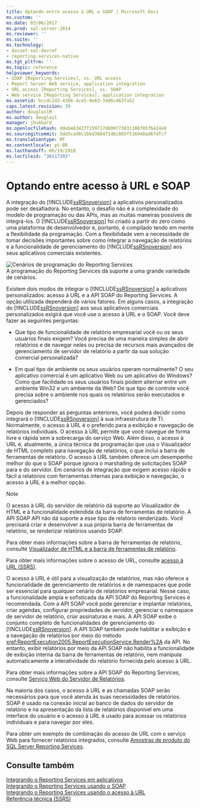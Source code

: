 ```yaml
---
title: Optando entre acesso à URL e SOAP | Microsoft Docs
ms.custom: ''
ms.date: 03/06/2017
ms.prod: sql-server-2014
ms.reviewer: ''
ms.suite: ''
ms.technology:
- docset-sql-devref
- reporting-services-native
ms.tgt_pltfrm: ''
ms.topic: reference
helpviewer_keywords:
- SOAP [Reporting Services], vs. URL access
- Report Server Web service, application integration
- URL access [Reporting Services], vs. SOAP
- Web service [Reporting Services], application integration
ms.assetid: bccdc243-4366-4ce5-8e63-3dd6c463fa52
caps.latest.revision: 39
author: douglaslM
ms.author: douglasl
manager: jhubbard
ms.openlocfilehash: ddeb463427f159717d899f73031306f05fb424e8
ms.sourcegitcommit: 5dd5cad0c1bbd308471d6c885f516948ad67dfcf
ms.translationtype: MT
ms.contentlocale: pt-BR
ms.lasthandoff: 06/19/2018
ms.locfileid: "36117393"
---
```

# <a name="choosing-between-url-access-and-soap"></a>Optando entre acesso à URL e SOAP
  A integração do [!INCLUDE[ssRSnoversion](../../includes/ssrsnoversion-md.md)] a aplicativos personalizados pode ser desafiadora. No entanto, o desafio não é a complexidade do modelo de programação ou das APIs, mas as muitas maneiras possíveis de integrá-los. O [!INCLUDE[ssRSnoversion](../../includes/ssrsnoversion-md.md)] foi criado a partir do zero como uma plataforma de desenvolvedor e, portanto, é compilado tendo em mente a flexibilidade da programação. Com a flexibilidade vem a necessidade de tomar decisões importantes sobre como integrar a navegação de relatórios e a funcionalidade de gerenciamento do [!INCLUDE[ssRSnoversion](../../includes/ssrsnoversion-md.md)] aos seus aplicativos comerciais existentes.  
  
 ![Cenários de programação do Reporting Services](../../../2014/reporting-services/media/bk-ext-04.gif "cenários de programação do Reporting Services")  
A programação do Reporting Services dá suporte a uma grande variedade de cenários.  
  
 Existem dois modos de integrar o [!INCLUDE[ssRSnoversion](../../includes/ssrsnoversion-md.md)] a aplicativos personalizados: acesso à URL e a API SOAP do Reporting Services. A opção utilizada dependerá de vários fatores. Em alguns casos, a integração do [!INCLUDE[ssRSnoversion](../../includes/ssrsnoversion-md.md)] aos seus aplicativos comerciais personalizados exigirá que você use o acesso à URL e o SOAP. Você deve fazer as seguintes perguntas:  
  
-   Que tipo de funcionalidade de relatório empresarial você ou os seus usuários finais exigem? Você precisa de uma maneira simples de abrir relatórios e de navegar neles ou precisa de recursos mais avançados de gerenciamento de servidor de relatório a partir da sua solução comercial personalizada?  
  
-   Em qual tipo de ambiente os seus usuários operam normalmente? O seu aplicativo comercial é um aplicativo Web ou um aplicativo do Windows? Como que facilidade os seus usuários finais podem alternar entre um ambiente Win32 e um ambiente da Web? De que tipo de controle você precisa sobre o ambiente nos quais os relatórios serão executados e gerenciados?  
  
 Depois de responder as perguntas anteriores, você poderá decidir como integrará o [!INCLUDE[ssRSnoversion](../../includes/ssrsnoversion-md.md)] à sua infraestrutura de TI. Normalmente, o acesso à URL é o preferido para a exibição e navegação de relatórios individuais. O acesso à URL permite que você navegue de forma livre e rápida sem a sobrecarga do serviço Web. Além disso, o acesso à URL é, atualmente, a única técnica de programação que usa o Visualizador de HTML completo para navegação de relatórios, o que inclui a barra de ferramentas de relatório. O acesso à URL também oferece um desempenho melhor do que o SOAP porque ignora o marshalling de solicitações SOAP para e do servidor. Em cenários de integração que exigem acesso rápido e fácil a relatórios com ferramentas internas para exibição e navegação, o acesso à URL é a melhor opção.  
  
> [!NOTE]  
>  O acesso à URL do servidor de relatório dá suporte ao Visualizador de HTML e à funcionalidade estendida da barra de ferramentas de relatório. A API SOAP API não dá suporte a esse tipo de relatório renderizado. Você precisará criar e desenvolver a sua própria barra de ferramentas de relatório, se renderizar relatórios usando SOAP.  
  
 Para obter mais informações sobre a barra de ferramentas de relatório, consulte [Visualizador de HTML e a barra de ferramentas de relatório](../html-viewer-and-the-report-toolbar.md).  
  
 Para obter mais informações sobre o acesso de URL, consulte [acesso à URL &#40;SSRS&#41;](../url-access-ssrs.md).  
  
 O acesso à URL é útil para a visualização de relatórios, mas não oferece a funcionalidade de gerenciamento de relatórios e de namespaces que pode ser essencial para qualquer cenário de relatórios empresarial. Nesse caso, a funcionalidade ampla e sofisticada da API SOAP do Reporting Services é recomendada. Com a API SOAP você pode gerenciar e implantar relatórios, criar agendas, configurar propriedades de servidor, gerenciar o namespace de servidor de relatório, criar assinaturas e mais. A API SOAP exibe o conjunto completo de funcionalidades de gerenciamento do [!INCLUDE[ssRSnoversion](../../includes/ssrsnoversion-md.md)]. A API SOAP também pode habilitar a exibição e a navegação de relatórios por meio do método <xref:ReportExecution2005.ReportExecutionService.Render%2A> da API. No entanto, exibir relatórios por meio da API SOAP não habilita a funcionalidade de exibição interna da barra de ferramentas de relatório, nem manipula automaticamente a interatividade do relatório fornecida pelo acesso à URL.  
  
 Para obter mais informações sobre a API SOAP do Reporting Services, consulte [Serviço Web do Servidor de Relatórios](../report-server-web-service/report-server-web-service.md).  
  
 Na maioria dos casos, o acesso à URL e as chamadas SOAP serão necessários para que você atenda às suas necessidades de relatórios. SOAP é usado na conexão inicial ao banco de dados do servidor de relatório e na apresentação da lista de relatórios disponível em uma interface do usuário e o acesso à URL é usado para acessar os relatórios individuais e para navegar por eles.  
  
 Para obter um exemplo de combinação do acesso de URL com o serviço Web para fornecer relatórios integrados, consulte [Amostras de produto do SQL Server Reporting Services](http://go.microsoft.com/fwlink/?LinkId=177889).  
  
## <a name="see-also"></a>Consulte também  
 [Integrando o Reporting Services em aplicativos](../../../2014/reporting-services/application-integration/integrating-reporting-services-into-applications.md)   
 [Integrando o Reporting Services usando o SOAP](../application-integration/integrating-reporting-services-using-soap.md)   
 [Integrando o Reporting Services usando o acesso à URL](../application-integration/integrating-reporting-services-using-url-access.md)   
 [Referência técnica &#40;SSRS&#41;](../../../2014/reporting-services/technical-reference-ssrs.md)  
  
  
